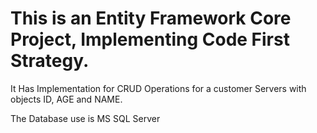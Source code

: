 # This is an Entity Framework Core Project, Implementing Code First Strategy.

It Has Implementation for CRUD Operations for a customer Servers with objects ID, AGE and NAME.

The Database use is MS SQL Server
